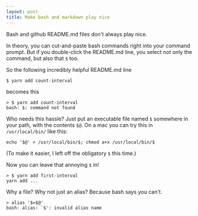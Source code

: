 ```yaml
---
layout: post
title: Make bash and markdown play nice
---
```


Bash and github README.md files don't always play nice.  

In theory, you can cut-and-paste bash commands right
into your command prompt. But if you double-click the
README.md line, you select not only the command, but
also that `$` too.

So the following incredibly helpful README.md line

    $ yarn add count-interval

becomes this

    > $ yarn add count-interval
    bash: $: command not found

Who needs this hassle? Just put an executable file named `$` somewhere in your path, with the contents `$@`.  On a mac you can try this in `/usr/local/bin/` like this:

    echo '$@' > /usr/local/bin/$; chmod a+x /usr/local/bin/$

(To make it easier, I left off the obligatory `$` this time.)

Now you can leave that annoying `$` in!

    > $ yarn add first-interval
    yarn add ...

Why a file? Why not just an alias? Because bash says you can't.

    > alias '$=$@'
    bash: alias: `$': invalid alias name
